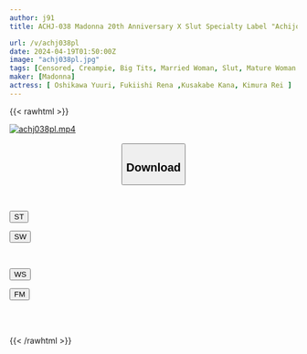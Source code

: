 ```yaml
---
author: j91
title: ACHJ-038 Madonna 20th Anniversary X Slut Specialty Label "Achijo" 1st Anniversary Work! ! Spring Virginity Graduation Ceremony Where Madonna's Exclusive Good Girls Hunt Down Naive Young Men

url: /v/achj038pl
date: 2024-04-19T01:50:00Z
image: "achj038pl.jpg"
tags: [Censored, Creampie, Big Tits, Married Woman, Slut, Mature Woman	]
maker: [Madonna]
actress: [ Oshikawa Yuuri, Fukiishi Rena ,Kusakabe Kana, Kimura Rei ]
---
```



{{< rawhtml >}}

<div class="video" data-videoid="WQxzDoapevubbjW">
    <a href="javascript:;">
        <img src="/v/achj038pl/achj038pl.jpg" width="WIDTH" height="HEIGHT" alt="achj038pl.mp4" loading="lazy">
    </a>
</div>

<script type="text/javascript" src="https://j91.asia/asset/on-demand-st.js"></script>

<br>
  <link rel="stylesheet" href="https://j91.asia/asset/bs5.css">
  
  <center>
  <button class="btn btn-primary" type="button" data-bs-toggle="collapse" data-bs-target=".multi-collapse" aria-expanded="false" aria-controls="multiCollapseExample1 multiCollapseExample2"><h2>Download</h2></button></center>
</p>
<div class="row">
  <div class="col">
    <div class="collapse multi-collapse" id="multiCollapseExample1">
      <div class="card card-body">
	      	      <br>
<div class="buttons">  
<p><a href="https://streamtape.to/v/WQxzDoapevubbjW" target="_blank"><button class="btn-hover color-3"><i class="fa fa-download"></i> ST</button></a></p>
<p><a href="https://asnwish.com/72s8lpgkxdxr" target="_blank"><button class="btn-hover color-2"><i class="fa fa-download"></i> SW</button></a></p></div>
    </div>
  </div>
</div>
  <div class="col">
    <div class="collapse multi-collapse" id="multiCollapseExample2">
      <div class="card card-body">
	      <br>
<div class="buttons">
<p><a href="https://wolfstream.tv/lcsnzjxgkdw1"><button class="btn-hover color-9"><i class="fa fa-download"></i> WS</button></a></p>
<p><a href="https://filemoon.sx/d/h6n96794p81h"><button class="btn-hover color-8"><i class="fa fa-download"></i> FM</button></a></p></div>
<br><br>
      </div>
    </div>
  </div>
</div>

{{< /rawhtml >}}